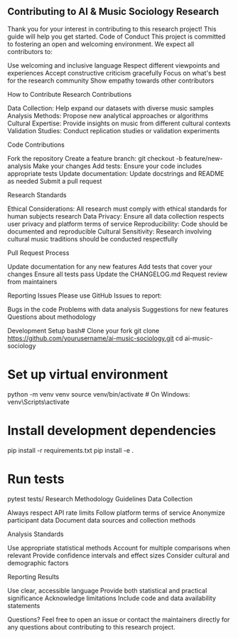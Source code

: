 ## Contributing to AI & Music Sociology Research
Thank you for your interest in contributing to this research project! This guide will help you get started.
Code of Conduct
This project is committed to fostering an open and welcoming environment. We expect all contributors to:

Use welcoming and inclusive language
Respect different viewpoints and experiences
Accept constructive criticism gracefully
Focus on what's best for the research community
Show empathy towards other contributors

How to Contribute
Research Contributions

Data Collection: Help expand our datasets with diverse music samples
Analysis Methods: Propose new analytical approaches or algorithms
Cultural Expertise: Provide insights on music from different cultural contexts
Validation Studies: Conduct replication studies or validation experiments

Code Contributions

Fork the repository
Create a feature branch: git checkout -b feature/new-analysis
Make your changes
Add tests: Ensure your code includes appropriate tests
Update documentation: Update docstrings and README as needed
Submit a pull request

Research Standards

Ethical Considerations: All research must comply with ethical standards for human subjects research
Data Privacy: Ensure all data collection respects user privacy and platform terms of service
Reproducibility: Code should be documented and reproducible
Cultural Sensitivity: Research involving cultural music traditions should be conducted respectfully

Pull Request Process

Update documentation for any new features
Add tests that cover your changes
Ensure all tests pass
Update the CHANGELOG.md
Request review from maintainers

Reporting Issues
Please use GitHub Issues to report:

Bugs in the code
Problems with data analysis
Suggestions for new features
Questions about methodology

Development Setup
bash# Clone your fork
git clone https://github.com/yourusername/ai-music-sociology.git
cd ai-music-sociology

# Set up virtual environment
python -m venv venv
source venv/bin/activate  # On Windows: venv\Scripts\activate

# Install development dependencies
pip install -r requirements.txt
pip install -e .

# Run tests
pytest tests/
Research Methodology Guidelines
Data Collection

Always respect API rate limits
Follow platform terms of service
Anonymize participant data
Document data sources and collection methods

Analysis Standards

Use appropriate statistical methods
Account for multiple comparisons when relevant
Provide confidence intervals and effect sizes
Consider cultural and demographic factors

Reporting Results

Use clear, accessible language
Provide both statistical and practical significance
Acknowledge limitations
Include code and data availability statements

Questions?
Feel free to open an issue or contact the maintainers directly for any questions about contributing to this research project.
